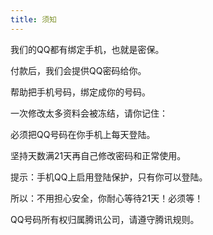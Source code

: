 ```yaml
---
title: 须知
---
```

<p>我们的QQ都有绑定手机，也就是密保。</p>
<p>付款后，我们会提供QQ密码给你。</p>
<p>帮助把手机号码，绑定成你的号码。</p>
<p>一次修改太多资料会被冻结，请你记住：</p>
<p>必须把QQ号码在你手机上每天登陆。</p>
<p>坚持天数满21天再自己修改密码和正常使用。</p>
<p>提示：手机QQ上启用登陆保护，只有你可以登陆。</p>
<p>所以：不用担心安全，你耐心等待21天！必须等！</p>
<p>QQ号码所有权归属腾讯公司，请遵守腾讯规则。</p>
